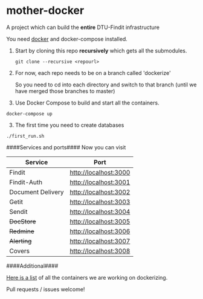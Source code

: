 # mother-docker
A project which can build the **entire** DTU-Findit infrastructure

You need [docker](https://www.docker.com) and docker-compose installed.


1. Start by cloning this repo **recursively** which gets all the submodules.

   `git clone --recursive <repourl>`

1. For now, each repo needs to be on a branch called 'dockerize'

   So you need to cd into each directory and switch to that branch (until we have merged those branches to master)

2. Use Docker Compose to build and start all the containers.

  `docker-compose up`

3. The first time you need to create databases
 
 `./first_run.sh`



####Services and ports####
Now you can visit

|Service | Port |
|--------|------|
|Findit  | <http://localhost:3000> |
|Findit-Auth  | <http://localhost:3001> |
|Document Delivery  | <http://localhost:3002> |
|Getit | <http://localhost:3003> |
|Sendit  | <http://localhost:3004> |
|~~DocStore~~  | <http://localhost:3005> |
|~~Redmine~~  | <http://localhost:3006> |
|~~Alerting~~  | <http://localhost:3007> |
|Covers  | <http://localhost:3008> |


####Additional####

[Here is a list](https://github.com/dtulibrary/mother-docker/issues/1) of all the containers we are working on dockerizing.

Pull requests / issues welcome!
